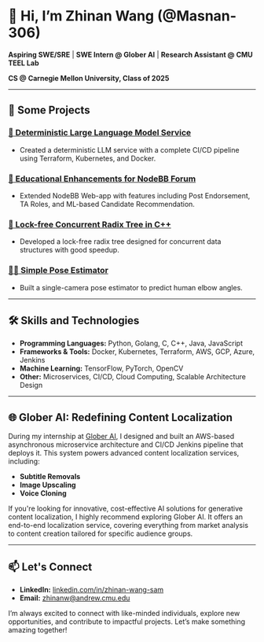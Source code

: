 # 👋 Hi, I’m Zhinan Wang (@Masnan-306)

**Aspiring SWE/SRE** | **SWE Intern @ Glober AI** | **Research Assistant @ CMU TEEL Lab**

**CS @ Carnegie Mellon University, Class of 2025**

---

## 🔧 Some Projects

### [🧠 Deterministic Large Language Model Service](https://github.com/Masnan-306/deterministicLLM)
- Created a deterministic LLM service with a complete CI/CD pipeline using Terraform, Kubernetes, and Docker.

### [📝 Educational Enhancements for NodeBB Forum](https://github.com/CMU-313/spring23-nodebb-team-dave)
- Extended NodeBB Web-app with features including Post Endorsement, TA Roles, and ML-based Candidate Recommendation.

### [🚀 Lock-free Concurrent Radix Tree in C++](https://github.com/Masnan-306/Concurrent-Radix-Trie)
- Developed a lock-free radix tree designed for concurrent data structures with good speedup.

### [🤸‍♂️ Simple Pose Estimator](https://github.com/Masnan-306/PoseEstimationTrainer)
-  Built a single-camera pose estimator to predict human elbow angles.

---

## 🛠️ Skills and Technologies

- **Programming Languages:** Python, Golang, C, C++, Java, JavaScript
- **Frameworks & Tools:** Docker, Kubernetes, Terraform, AWS, GCP, Azure, Jenkins
- **Machine Learning:** TensorFlow, PyTorch, OpenCV
- **Other:** Microservices, CI/CD, Cloud Computing, Scalable Architecture Design

---

## 🌐 Glober AI: Redefining Content Localization

During my internship at [Glober AI](https://www.glober.ai/), I designed and built an AWS-based asynchronous microservice architecture and CI/CD Jenkins pipeline that deploys it. This system powers advanced content localization services, including:

- **Subtitle Removals**
- **Image Upscaling**
- **Voice Cloning**

If you're looking for innovative, cost-effective AI solutions for generative content localization, I highly recommend exploring Glober AI. It offers an end-to-end localization service, covering everything from market analysis to content creation tailored for specific audience groups.

---

## 📫 Let's Connect

- **LinkedIn:** [linkedin.com/in/zhinan-wang-sam](https://www.linkedin.com/in/zhinan-wang-sam)
- **Email:** zhinanw@andrew.cmu.edu

I’m always excited to connect with like-minded individuals, explore new opportunities, and contribute to impactful projects. Let’s make something amazing together!
